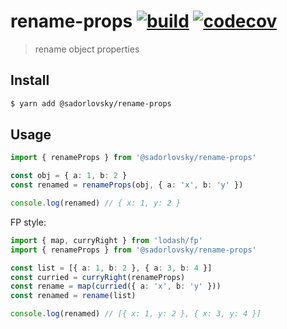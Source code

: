 # rename-props [![build](https://github.com/sadorlovsky/rename-props/workflows/build/badge.svg)](#rename-props) [![codecov](https://codecov.io/gh/sadorlovsky/rename-props/branch/master/graph/badge.svg)](https://codecov.io/gh/sadorlovsky/rename-props)

> rename object properties

## Install

```bash
$ yarn add @sadorlovsky/rename-props
```

## Usage

```ts
import { renameProps } from '@sadorlovsky/rename-props'

const obj = { a: 1, b: 2 }
const renamed = renameProps(obj, { a: 'x', b: 'y' })

console.log(renamed) // { x: 1, y: 2 }

```

FP style:

```ts
import { map, curryRight } from 'lodash/fp'
import { renameProps } from '@sadorlovsky/rename-props'

const list = [{ a: 1, b: 2 }, { a: 3, b: 4 }]
const curried = curryRight(renameProps)
const rename = map(curried({ a: 'x', b: 'y' }))
const renamed = rename(list)

console.log(renamed) // [{ x: 1, y: 2 }, { x: 3, y: 4 }]
```
